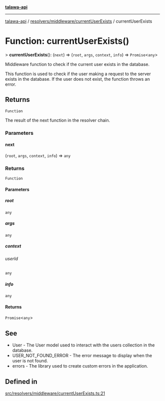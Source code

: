 [**talawa-api**](../../../../README.md)

***

[talawa-api](../../../../modules.md) / [resolvers/middleware/currentUserExists](../README.md) / currentUserExists

# Function: currentUserExists()

\> **currentUserExists**(): (`next`) =\> (`root`, `args`, `context`, `info`) =\> `Promise`\<`any`\>

Middleware function to check if the current user exists in the database.

This function is used to check if the user making a request to the server exists in the database.
If the user does not exist, the function throws an error.

## Returns

`Function`

The result of the next function in the resolver chain.

### Parameters

#### next

(`root`, `args`, `context`, `info`) =\> `any`

### Returns

`Function`

#### Parameters

##### root

`any`

##### args

`any`

##### context

###### userId

`any`

##### info

`any`

#### Returns

`Promise`\<`any`\>

## See

 - User - The User model used to interact with the users collection in the database.
 - USER_NOT_FOUND_ERROR - The error message to display when the user is not found.
 - errors - The library used to create custom errors in the application.

## Defined in

[src/resolvers/middleware/currentUserExists.ts:21](https://github.com/PalisadoesFoundation/talawa-api/blob/039b0f127fb8caa46d57186ab4b3bb27fe150903/src/resolvers/middleware/currentUserExists.ts#L21)
